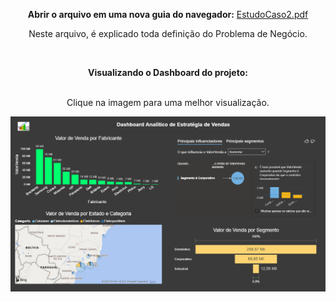 <html>
<body>


<center>
 
<b>Abrir o arquivo em uma nova guia do navegador:</b> <a href="https://github.com/Wenceslau93/Data-Science-e-BI/blob/master/Power%20BI%202.0/Estrategias%20de%20Vendas/EstudoCaso2.pdf">EstudoCaso2.pdf</a>

Neste arquivo, é explicado toda definição do Problema de Negócio.

</br>

<b>Visualizando o Dashboard do projeto:</b></br></br>

Clique na imagem para uma melhor visualização.

<img src="https://github.com/Wenceslau93/Power_BI/blob/main/Estrategias%20de%20Vendas/Print_Estrategias_de_Vendas.PNG?raw=true" alt="sometext"></br></br>

</center>

</body>
</html>
